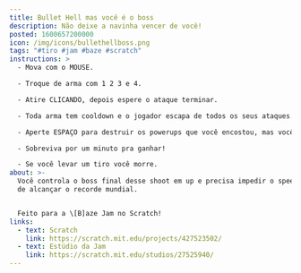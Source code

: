 ```yaml
---
title: Bullet Hell mas você é o boss
description: Não deixe a navinha vencer de você!
posted: 1600657200000
icon: /img/icons/bullethellboss.png
tags: "#tiro #jam #baze #scratch"
instructions: >
  - Mova com o MOUSE.

  - Troque de arma com 1 2 3 e 4.

  - Atire CLICANDO, depois espere o ataque terminar.

  - Toda arma tem cooldown e o jogador escapa de todos os seus ataques.

  - Aperte ESPAÇO para destruir os powerups que você encostou, mas você precisa ter todas as armas carregadas pra isso.

  - Sobreviva por um minuto pra ganhar!

  - Se você levar um tiro você morre.
about: >-
  Você controla o boss final desse shoot em up e precisa impedir o speedrunner
  de alcançar o recorde mundial.


  Feito para a \[B]aze Jam no Scratch!
links:
  - text: Scratch
    link: https://scratch.mit.edu/projects/427523502/
  - text: Estúdio da Jam
    link: https://scratch.mit.edu/studios/27525940/
---
```


<scratch url="https://scratch.mit.edu/projects/427523502/"></scratch>
